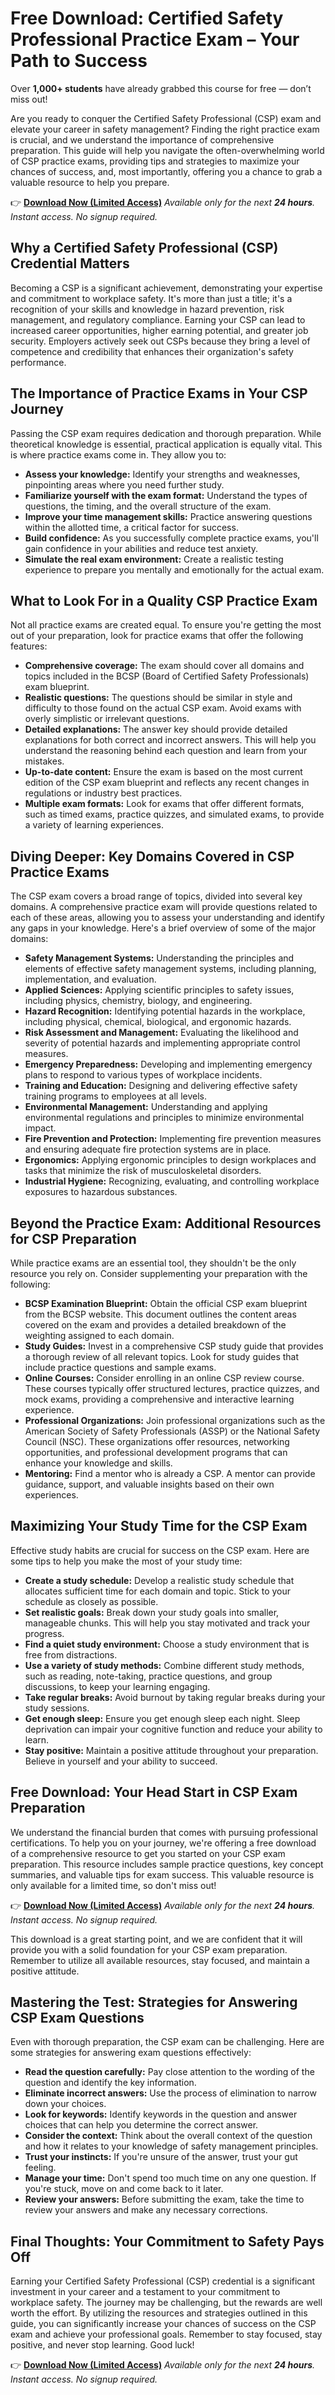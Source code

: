 # Free Download: Certified Safety Professional Practice Exam – Your Path to Success

Over **1,000+ students** have already grabbed this course for free — don’t miss out!

Are you ready to conquer the Certified Safety Professional (CSP) exam and elevate your career in safety management? Finding the right practice exam is crucial, and we understand the importance of comprehensive preparation. This guide will help you navigate the often-overwhelming world of CSP practice exams, providing tips and strategies to maximize your chances of success, and, most importantly, offering you a chance to grab a valuable resource to help you prepare.

👉 [**Download Now (Limited Access)**](https://udemywork.com/certified-safety-professional-practice-exam)
_Available only for the next **24 hours**. Instant access. No signup required._

## Why a Certified Safety Professional (CSP) Credential Matters

Becoming a CSP is a significant achievement, demonstrating your expertise and commitment to workplace safety. It's more than just a title; it's a recognition of your skills and knowledge in hazard prevention, risk management, and regulatory compliance. Earning your CSP can lead to increased career opportunities, higher earning potential, and greater job security. Employers actively seek out CSPs because they bring a level of competence and credibility that enhances their organization's safety performance.

## The Importance of Practice Exams in Your CSP Journey

Passing the CSP exam requires dedication and thorough preparation. While theoretical knowledge is essential, practical application is equally vital. This is where practice exams come in. They allow you to:

*   **Assess your knowledge:** Identify your strengths and weaknesses, pinpointing areas where you need further study.
*   **Familiarize yourself with the exam format:** Understand the types of questions, the timing, and the overall structure of the exam.
*   **Improve your time management skills:** Practice answering questions within the allotted time, a critical factor for success.
*   **Build confidence:** As you successfully complete practice exams, you'll gain confidence in your abilities and reduce test anxiety.
*   **Simulate the real exam environment:** Create a realistic testing experience to prepare you mentally and emotionally for the actual exam.

## What to Look For in a Quality CSP Practice Exam

Not all practice exams are created equal. To ensure you're getting the most out of your preparation, look for practice exams that offer the following features:

*   **Comprehensive coverage:** The exam should cover all domains and topics included in the BCSP (Board of Certified Safety Professionals) exam blueprint.
*   **Realistic questions:** The questions should be similar in style and difficulty to those found on the actual CSP exam. Avoid exams with overly simplistic or irrelevant questions.
*   **Detailed explanations:** The answer key should provide detailed explanations for both correct and incorrect answers. This will help you understand the reasoning behind each question and learn from your mistakes.
*   **Up-to-date content:** Ensure the exam is based on the most current edition of the CSP exam blueprint and reflects any recent changes in regulations or industry best practices.
*   **Multiple exam formats:** Look for exams that offer different formats, such as timed exams, practice quizzes, and simulated exams, to provide a variety of learning experiences.

## Diving Deeper: Key Domains Covered in CSP Practice Exams

The CSP exam covers a broad range of topics, divided into several key domains. A comprehensive practice exam will provide questions related to each of these areas, allowing you to assess your understanding and identify any gaps in your knowledge. Here's a brief overview of some of the major domains:

*   **Safety Management Systems:** Understanding the principles and elements of effective safety management systems, including planning, implementation, and evaluation.
*   **Applied Sciences:** Applying scientific principles to safety issues, including physics, chemistry, biology, and engineering.
*   **Hazard Recognition:** Identifying potential hazards in the workplace, including physical, chemical, biological, and ergonomic hazards.
*   **Risk Assessment and Management:** Evaluating the likelihood and severity of potential hazards and implementing appropriate control measures.
*   **Emergency Preparedness:** Developing and implementing emergency plans to respond to various types of workplace incidents.
*   **Training and Education:** Designing and delivering effective safety training programs to employees at all levels.
*   **Environmental Management:** Understanding and applying environmental regulations and principles to minimize environmental impact.
*   **Fire Prevention and Protection:** Implementing fire prevention measures and ensuring adequate fire protection systems are in place.
*   **Ergonomics:** Applying ergonomic principles to design workplaces and tasks that minimize the risk of musculoskeletal disorders.
*   **Industrial Hygiene:** Recognizing, evaluating, and controlling workplace exposures to hazardous substances.

## Beyond the Practice Exam: Additional Resources for CSP Preparation

While practice exams are an essential tool, they shouldn't be the only resource you rely on. Consider supplementing your preparation with the following:

*   **BCSP Examination Blueprint:** Obtain the official CSP exam blueprint from the BCSP website. This document outlines the content areas covered on the exam and provides a detailed breakdown of the weighting assigned to each domain.
*   **Study Guides:** Invest in a comprehensive CSP study guide that provides a thorough review of all relevant topics. Look for study guides that include practice questions and sample exams.
*   **Online Courses:** Consider enrolling in an online CSP review course. These courses typically offer structured lectures, practice quizzes, and mock exams, providing a comprehensive and interactive learning experience.
*   **Professional Organizations:** Join professional organizations such as the American Society of Safety Professionals (ASSP) or the National Safety Council (NSC). These organizations offer resources, networking opportunities, and professional development programs that can enhance your knowledge and skills.
*   **Mentoring:** Find a mentor who is already a CSP. A mentor can provide guidance, support, and valuable insights based on their own experiences.

## Maximizing Your Study Time for the CSP Exam

Effective study habits are crucial for success on the CSP exam. Here are some tips to help you make the most of your study time:

*   **Create a study schedule:** Develop a realistic study schedule that allocates sufficient time for each domain and topic. Stick to your schedule as closely as possible.
*   **Set realistic goals:** Break down your study goals into smaller, manageable chunks. This will help you stay motivated and track your progress.
*   **Find a quiet study environment:** Choose a study environment that is free from distractions.
*   **Use a variety of study methods:** Combine different study methods, such as reading, note-taking, practice questions, and group discussions, to keep your learning engaging.
*   **Take regular breaks:** Avoid burnout by taking regular breaks during your study sessions.
*   **Get enough sleep:** Ensure you get enough sleep each night. Sleep deprivation can impair your cognitive function and reduce your ability to learn.
*   **Stay positive:** Maintain a positive attitude throughout your preparation. Believe in yourself and your ability to succeed.

## Free Download: Your Head Start in CSP Exam Preparation

We understand the financial burden that comes with pursuing professional certifications. To help you on your journey, we're offering a free download of a comprehensive resource to get you started on your CSP exam preparation. This resource includes sample practice questions, key concept summaries, and valuable tips for exam success. This valuable resource is only available for a limited time, so don't miss out!

👉 [**Download Now (Limited Access)**](https://udemywork.com/certified-safety-professional-practice-exam)
_Available only for the next **24 hours**. Instant access. No signup required._

This download is a great starting point, and we are confident that it will provide you with a solid foundation for your CSP exam preparation. Remember to utilize all available resources, stay focused, and maintain a positive attitude.

## Mastering the Test: Strategies for Answering CSP Exam Questions

Even with thorough preparation, the CSP exam can be challenging. Here are some strategies for answering exam questions effectively:

*   **Read the question carefully:** Pay close attention to the wording of the question and identify the key information.
*   **Eliminate incorrect answers:** Use the process of elimination to narrow down your choices.
*   **Look for keywords:** Identify keywords in the question and answer choices that can help you determine the correct answer.
*   **Consider the context:** Think about the overall context of the question and how it relates to your knowledge of safety management principles.
*   **Trust your instincts:** If you're unsure of the answer, trust your gut feeling.
*   **Manage your time:** Don't spend too much time on any one question. If you're stuck, move on and come back to it later.
*   **Review your answers:** Before submitting the exam, take the time to review your answers and make any necessary corrections.

## Final Thoughts: Your Commitment to Safety Pays Off

Earning your Certified Safety Professional (CSP) credential is a significant investment in your career and a testament to your commitment to workplace safety. The journey may be challenging, but the rewards are well worth the effort. By utilizing the resources and strategies outlined in this guide, you can significantly increase your chances of success on the CSP exam and achieve your professional goals. Remember to stay focused, stay positive, and never stop learning. Good luck!

👉 [**Download Now (Limited Access)**](https://udemywork.com/certified-safety-professional-practice-exam)
_Available only for the next **24 hours**. Instant access. No signup required._
